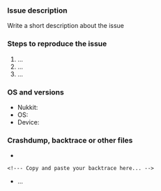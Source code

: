 <!--- 
Before creating an issue, make sure:
  1. Your title and content is not confusing or content-less.
  2. All texts are written in proper English.
If it's a bug or problem:
  1. This bug can be reproduced.
  2. This bug can be found in latest build.
  3. Dumps, backtraces or files are provided.
  4. It's you yourself who first found this bug.
If it's an advice or a feature request:
  1. This feature does not exist in latest build.
  2. This feature is logical and clear-cut.
  3. It's you yourself who first come up with the idea.
 
Our developers are looking forward to your issue, so let's begin :)
-->

### Issue description
<!--- Use our forum https://forums.nukkit.io for questions -->
Write a short description about the issue

### Steps to reproduce the issue
<!--- Help us to find the problem by adding steps to reproduce the issue -->
1. ...
2. ...
3. ...

### OS and versions
<!--- Use the 'version' command in Nukkit -->
* Nukkit: <!--- Do not just write "latest" here -->
* OS: 
* Device: 

### Crashdump, backtrace or other files
<!--- Please use gist or anything else and add links here -->
* 
```
<!--- Copy and paste your backtrace here... -->
```
* ...
